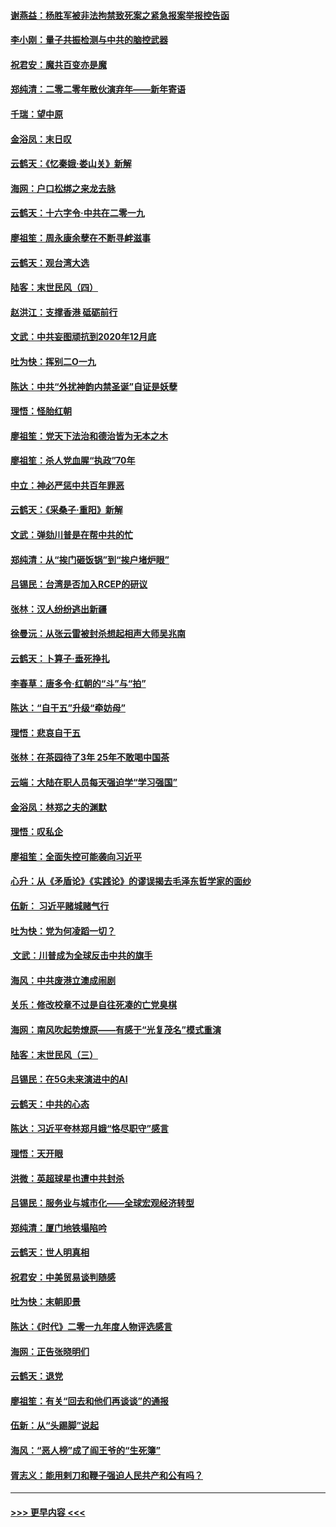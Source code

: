 #### [谢燕益：杨胜军被非法拘禁致死案之紧急报案举报控告函](../pages/nsc993/n11756134.md?t=01020122) 
#### [李小刚：量子共振检测与中共的脑控武器](../pages/nsc993/n11754518.md?t=01020122) 
#### [祝君安：魔共百变亦是魔](../pages/nsc993/n11754469.md?t=01020122) 
#### [郑纯清：二零二零年散伙演弃年——新年寄语](../pages/nsc993/n11754195.md?t=01020122) 
#### [千瑞：望中原](../pages/nsc993/n11754159.md?t=01020122) 
#### [金浴凤：末日叹](../pages/nsc993/n11752359.md?t=01020122) 
#### [云鹤天：《忆秦娥‧娄山关》新解](../pages/nsc993/n11752348.md?t=01020122) 
#### [海网：户口松绑之来龙去脉](../pages/nsc993/n11752328.md?t=01020122) 
#### [云鹤天：十六字令‧中共在二零一九](../pages/nsc993/n11752305.md?t=01020122) 
#### [廖祖笙：周永康余孽在不断寻衅滋事](../pages/nsc993/n11751013.md?t=01020122) 
#### [云鹤天：观台湾大选](../pages/nsc993/n11751007.md?t=01020122) 
#### [陆客：末世民风（四）](../pages/nsc993/n11749203.md?t=01020122) 
#### [赵洪江：支撑香港 砥砺前行](../pages/nsc993/n11748482.md?t=01020122) 
#### [文武：中共妄图顽抗到2020年12月底](../pages/nsc993/n11748446.md?t=01020122) 
#### [吐为快：挥别二O一九](../pages/nsc993/n11748411.md?t=01020122) 
#### [陈达：中共“外扰神韵内禁圣诞”自证是妖孽](../pages/nsc993/n11748226.md?t=01020122) 
#### [理悟：怪胎红朝](../pages/nsc993/n11748206.md?t=01020122) 
#### [廖祖笙：党天下法治和德治皆为无本之木](../pages/nsc993/n11748135.md?t=01020122) 
#### [廖祖笙：杀人党血腥“执政”70年](../pages/nsc993/n11745144.md?t=01020122) 
#### [中立：神必严惩中共百年罪恶](../pages/nsc993/n11744970.md?t=01020122) 
#### [云鹤天：《采桑子‧重阳》新解](../pages/nsc993/n11744948.md?t=01020122) 
#### [文武：弹劾川普是在帮中共的忙](../pages/nsc993/n11744758.md?t=01020122) 
#### [郑纯清：从“挨门砸饭锅”到“挨户堵炉眼”](../pages/nsc993/n11744745.md?t=01020122) 
#### [吕锡民：台湾是否加入RCEP的研议](../pages/nsc993/n11744701.md?t=01020122) 
#### [张林：汉人纷纷逃出新疆](../pages/nsc993/n11743530.md?t=01020122) 
#### [徐曼沅：从张云雷被封杀想起相声大师吴兆南](../pages/nsc993/n11741816.md?t=01020122) 
#### [云鹤天：卜算子‧垂死挣扎](../pages/nsc993/n11739956.md?t=01020122) 
#### [李春草：唐多令‧红朝的“斗”与“拍”](../pages/nsc993/n11739830.md?t=01020122) 
#### [陈达：“自干五”升级“牵妨母”](../pages/nsc993/n11739724.md?t=01020122) 
#### [理悟：悲哀自干五](../pages/nsc993/n11739547.md?t=01020122) 
#### [张林：在茶园待了3年 25年不敢喝中国茶](../pages/nsc993/n11739240.md?t=01020122) 
#### [云端：大陆在职人员每天强迫学“学习强国”](../pages/nsc993/n11738735.md?t=01020122) 
#### [金浴凤：林郑之夫的渊默](../pages/nsc993/n11737735.md?t=01020122) 
#### [理悟：叹私企](../pages/nsc993/n11737715.md?t=01020122) 
#### [廖祖笙：全面失控可能袭向习近平](../pages/nsc993/n11737704.md?t=01020122) 
#### [心升：从《矛盾论》《实践论》的谬误揭去毛泽东哲学家的面纱](../pages/nsc993/n11736962.md?t=01020122) 
#### [伍新： 习近平赌城赌气行](../pages/nsc993/n11736929.md?t=01020122) 
#### [吐为快：党为何凌蹈一切？](../pages/nsc993/n11736915.md?t=01020122) 
#### [ 文武：川普成为全球反击中共的旗手](../pages/nsc993/n11736882.md?t=01020122) 
#### [海风：中共废港立澳成闹剧](../pages/nsc993/n11735857.md?t=01020122) 
#### [关乐：修改校章不过是自往死凑的亡党臭棋](../pages/nsc993/n11735097.md?t=01020122) 
#### [海网：南风吹起势燎原——有感于“光复茂名”模式重演](../pages/nsc993/n11732308.md?t=01020122) 
#### [陆客：末世民风（三）](../pages/nsc993/n11732211.md?t=01020122) 
#### [吕锡民：在5G未来演进中的AI](../pages/nsc993/n11730010.md?t=01020122) 
#### [云鹤天：中共的心态](../pages/nsc993/n11729906.md?t=01020122) 
#### [陈达：习近平夸林郑月娥“恪尽职守”感言](../pages/nsc993/n11729881.md?t=01020122) 
#### [理悟：天开眼](../pages/nsc993/n11729699.md?t=01020122) 
#### [洪微：英超球星也遭中共封杀](../pages/nsc993/n11727243.md?t=01020122) 
#### [吕锡民：服务业与城市化——全球宏观经济转型](../pages/nsc993/n11725845.md?t=01020122) 
#### [郑纯清：厦门地铁塌陷吟](../pages/nsc993/n11725813.md?t=01020122) 
#### [云鹤天：世人明真相](../pages/nsc993/n11725621.md?t=01020122) 
#### [祝君安：中美贸易谈判随感](../pages/nsc993/n11725609.md?t=01020122) 
#### [吐为快：末朝即景](../pages/nsc993/n11723365.md?t=01020122) 
#### [陈达：《时代》二零一九年度人物评选感言](../pages/nsc993/n11723337.md?t=01020122) 
#### [海网：正告张晓明们](../pages/nsc993/n11723228.md?t=01020122) 
#### [云鹤天：退党](../pages/nsc993/n11723056.md?t=01020122) 
#### [廖祖笙：有关“回去和他们再谈谈”的通报](../pages/nsc993/n11722442.md?t=01020122) 
#### [伍新：从“头踢脚”说起](../pages/nsc993/n11722429.md?t=01020122) 
#### [海风：“恶人榜”成了阎王爷的“生死簿”](../pages/nsc993/n11722272.md?t=01020122) 
#### [胥志义：能用剌刀和鞭子强迫人民共产和公有吗？](../pages/nsc993/n11720569.md?t=01020122) 

----
#### [ >>> 更早内容 <<< ](../indexes/nsc993-earlier.md)
